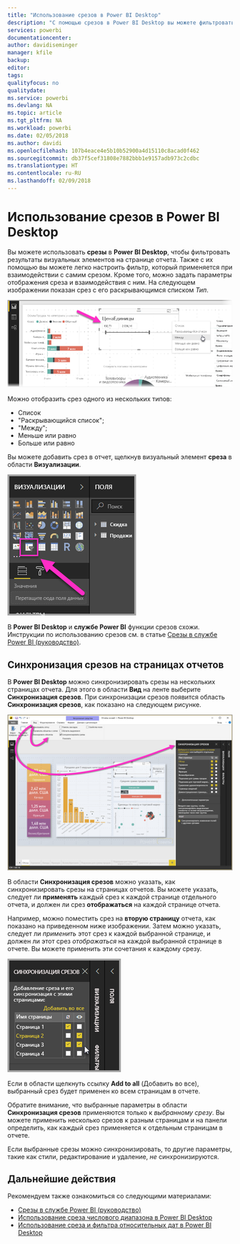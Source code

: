 ```yaml
---
title: "Использование срезов в Power BI Desktop"
description: "С помощью срезов в Power BI Desktop вы можете фильтровать, выделять и настраивать отчеты."
services: powerbi
documentationcenter: 
author: davidiseminger
manager: kfile
backup: 
editor: 
tags: 
qualityfocus: no
qualitydate: 
ms.service: powerbi
ms.devlang: NA
ms.topic: article
ms.tgt_pltfrm: NA
ms.workload: powerbi
ms.date: 02/05/2018
ms.author: davidi
ms.openlocfilehash: 107b4eace4e5b10b52900a4d15110c8acad0f462
ms.sourcegitcommit: db37f5cef31808e7882bbb1e9157adb973c2cdbc
ms.translationtype: HT
ms.contentlocale: ru-RU
ms.lasthandoff: 02/09/2018
---
```

# <a name="using-slicers-power-bi-desktop"></a>Использование срезов в Power BI Desktop

Вы можете использовать **срезы** в **Power BI Desktop**, чтобы фильтровать результаты визуальных элементов на странице отчета. Также с их помощью вы можете легко настроить фильтр, который применяется при взаимодействии с самим срезом. Кроме того, можно задать параметры отображения среза и взаимодействия с ним. На следующем изображении показан срез с его раскрывающимся списком *Тип*. 

![](media/desktop-slicers/desktop-slicers_01.png)

Можно отобразить срез одного из нескольких типов:

* Список
* "Раскрывающийся список";
* "Между";
* Меньше или равно
* Больше или равно

Вы можете добавить срез в отчет, щелкнув визуальный элемент **среза** в области **Визуализации**.

![](media/desktop-slicers/desktop-slicers_02.png)

В **Power BI Desktop** и **службе Power BI** функции срезов схожи. Инструкции по использованию срезов см. в статье [Срезы в службе Power BI (руководство)](power-bi-visualization-slicers.md).

## <a name="synchronize-slicers-across-report-pages"></a>Синхронизация срезов на страницах отчетов

В **Power BI Desktop** можно синхронизировать срезы на нескольких страницах отчета. Для этого в области **Вид** на ленте выберите **Синхронизация срезов**. При синхронизации срезов появится область **Синхронизация срезов**, как показано на следующем рисунке.

![](media/desktop-slicers/desktop-slicers_03.png)

В области **Синхронизация срезов** можно указать, как синхронизировать срезы на страницах отчетов. Вы можете указать, следует ли **применять** каждый срез к каждой странице отдельного отчета, и должен ли срез **отображаться** на каждой странице отчета.

Например, можно поместить срез на **вторую страницу** отчета, как показано на приведенном ниже изображении. Затем можно указать, следует ли *применить* этот срез к каждой выбранной странице, и должен ли этот срез *отображаться* на каждой выбранной странице в отчете. Вы можете применить эти сочетания к каждому срезу. 

![](media/desktop-slicers/desktop-slicers_04.png)

Если в области щелкнуть ссылку **Add to all** (Добавить во все), выбранный срез будет применен ко всем страницам в отчете.

Обратите внимание, что выбранные параметры в области **Синхронизация срезов** применяются только к *выбранному срезу*. Вы можете применить несколько срезов к разным страницам и на панели определить, как каждый срез применяется к отдельным страницам в отчете. 

Если выбранные срезы можно синхронизировать, то другие параметры, такие как стили, редактирование и удаление, *не* синхронизируются. 

## <a name="next-steps"></a>Дальнейшие действия

Рекомендуем также ознакомиться со следующими материалами:

* [Срезы в службе Power BI (руководство)](power-bi-visualization-slicers.md)
* [Использование среза числового диапазона в Power BI Desktop](desktop-slicer-numeric-range.md)
* [Использование среза и фильтра относительных дат в Power BI Desktop](desktop-slicer-filter-date-range.md)


